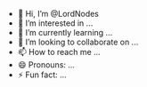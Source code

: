 - 👋 Hi, I’m @LordNodes
- 👀 I’m interested in ...
- 🌱 I’m currently learning ...
- 💞️ I’m looking to collaborate on ...
- 📫 How to reach me ...
- 😄 Pronouns: ...
- ⚡ Fun fact: ...

<!---
LordNodes/LordNodes is a ✨ special ✨ repository because its `README.md` (this file) appears on your GitHub profile.
You can click the Preview link to take a look at your changes.
--->
